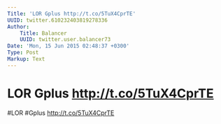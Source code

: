 ```yaml
---
Title: 'LOR Gplus http://t.co/5TuX4CprTE'
UUID: twitter.610232403819278336
Author:
    Title: Balancer
    UUID: twitter.user.balancer73
Date: 'Mon, 15 Jun 2015 02:48:37 +0300'
Type: Post
Markup: Text
---
```


# LOR Gplus http://t.co/5TuX4CprTE

#LOR #Gplus http://t.co/5TuX4CprTE